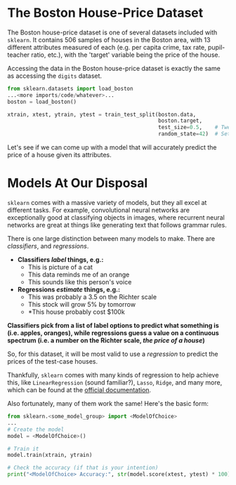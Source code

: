 # The Boston House-Price Dataset
The Boston house-price dataset is one of several datasets included with `sklearn`. It contains 506 samples of houses in the Boston area, with 13 different attributes measured of each (e.g. per capita crime, tax rate, pupil-teacher ratio, etc.), with the 'target' variable being the price of the house.

Accessing the data in the Boston house-price dataset is exactly the same as accessing the `digits` dataset.

```python
from sklearn.datasets import load_boston
...<more imports/code/whatever>...
boston = load_boston()

xtrain, xtest, ytrain, ytest = train_test_split(boston.data,
                                                boston.target,
                                                test_size=0.5,    # Tweak to your liking
                                                random_state=42)  # Set random seed
```

Let's see if we can come up with a model that will accurately predict the price of a house given its attributes.

# Models At Our Disposal
`sklearn` comes with a massive variety of models, but they all excel at different tasks. For example, convolutional neural networks are exceptionally good at classifying objects in images, where recurrent neural networks are great at things like generating text that follows grammar rules.

There is one large distinction between many models to make. There are *classifiers*, and *regressions*. 

 - __Classifiers *label* things, e.g.:__
    - This is picture of a cat
    - This data reminds me of an orange
    - This sounds like this person's voice
 - __Regressions *estimate* things, e.g.:__
    - This was probably a 3.5 on the Richter scale
    - This stock will grow 5% by tomorrow
    - *This house probably cost $100k

__Classifiers pick from a list of label options to predict what something is (i.e. apples, oranges), while regressions guess a value on a continuous spectrum (i.e. a number on the Richter scale, *the price of a house*)__

So, for this dataset, it will be most valid to use a *regression* to predict the prices of the test-case houses.

Thankfully, `sklearn` comes with many kinds of regression to help achieve this, like `LinearRegression` (sound familiar?), `Lasso`, `Ridge`, and many more, which can be found at the [official documentation](https://scikit-learn.org/stable/supervised_learning.html).

Also fortunately, many of them work the same! Here's the basic form:
```python
from sklearn.<some_model_group> import <ModelOfChoice>
...
# Create the model
model = <ModelOfChoice>()

# Train it
model.train(xtrain, ytrain)

# Check the accuracy (if that is your intention)
print("<ModelOfChoice> Accuracy:", str(model.score(xtest, ytest) * 100) + "%")
```
